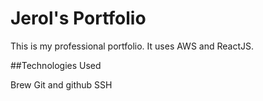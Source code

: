 # Jerol's Portfolio

This is my professional portfolio. It uses AWS and ReactJS.

##Technologies Used

Brew
Git and github
SSH
